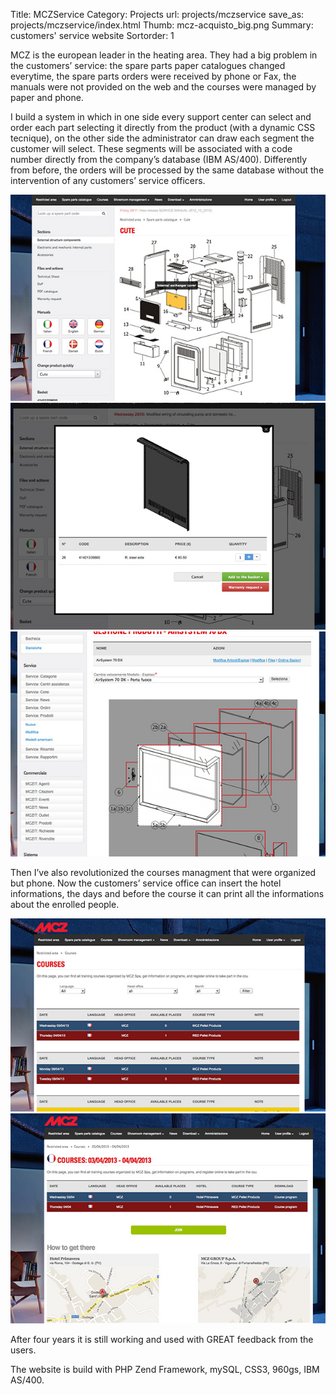 Title: MCZService
Category: Projects
url: projects/mczservice
save_as: projects/mczservice/index.html
Thumb: mcz-acquisto_big.png
Summary: customers' service website
Sortorder: 1


MCZ is the european leader in the heating area. They had a big problem in the customers’ service: the spare parts paper catalogues changed everytime, the spare parts orders were received by phone or Fax, the manuals were not provided on the web and the courses were managed by paper and phone.

I build a system in which in one side every support center can select and order each part selecting it directly from the product (with a dynamic CSS tecnique), on the other side the administrator can draw each segment the customer will select. These segments will be associated with a code number directly from the company’s database (IBM AS/400). Differently from before, the orders will be processed by the same database without the intervention of any customers’ service officers.

![mczservice](/images/projects/mczservice1.jpg)
![mczservice](/images/projects/mczservice2.jpg)
![mczservice](/images/projects/mczservice3.jpg)

Then I’ve also revolutionized the courses managment that were organized but phone. Now the customers’ service office can insert the hotel informations, the days and before the course it can print all the informations about the enrolled people.

![mczservice](/images/projects/mczservice4.jpg)
![mczservice](/images/projects/mczservice5.jpg)

After four years it is still working and used with GREAT feedback from the users.

The website is build with PHP Zend Framework, mySQL, CSS3, 960gs, IBM AS/400.